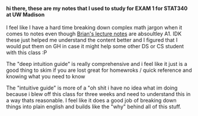 #### hi there, these are my notes that I used to study for EXAM 1 for STAT340 at UW Madison

I feel like I have a hard time breaking down complex math jargon when it comes to notes
even though [Brian's lecture notes](https://brianreedpowers.github.io/stat340/) are absoultley A1. IDK these just helped me understand the content better
and I figured that I would put them on GH in case it might help some other DS or CS student with this class :P

The "deep intuition guide" is really comprehensive and i feel like it just is a good thing to skim if you are lost
great for homewroks / quick reference and knowing what you need to know

The "intuitive guide" is more of a "oh shit i have no idea what im doing because i blew off this class for three weeks and need to understand this in a way thats reasonable.
I feel like it does a good job of breaking down things into plain english and builds like the "why" behind all of this stuff. 
